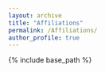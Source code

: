 ```yaml
---
layout: archive
title: "Affiliations"
permalink: /Affiliations/
author_profile: true
---
```


{% include base_path %}
